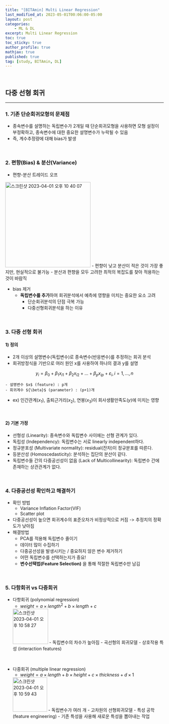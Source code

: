 ```yaml
---
title: "[BITAmin] Multi Linear Regression"
last_modified_at: 2023-05-01T00:06:00-05:00
layout: post
categories:
    - ML & DL
excerpt: Multi Linear Regression
toc: true
toc_sticky: true
author_profile: true
mathjax: true
published: true
tag: [study, BITAmin, DL]
---
```


<br>

## 다중 선형 회귀
---

### 1. 기존 단순회귀모형의 문제점

- 종속변수를 설명하는 독립변수가 2개일 때 단순회귀모형을 사용하면 모형 설정이 부정확하고, 종속변수에 대한 중요한 설명변수가 누락될 수 있음   
- 즉, 계수추정량에 대해 bias가 발생   

<br>

### 2. 편향(Bias) & 분산(Variance)

- 편향-분산 트레이드 오프   
<img width="271" alt="스크린샷 2023-04-01 오후 10 40 07" src="https://user-images.githubusercontent.com/53086873/229292784-26620d3a-38bc-4ab8-968c-ae3423055d86.png">   
    - 편향이 낮고 분산이 적은 것이 가장 좋지만, 현실적으로 불가능   
    - 분산과 편향을 모두 고려한 최적의 복잡도를 찾아 적용하는 것이 바람직   

- bias 제거   
    - **독립변수를 추가**하여 회귀분석에서 예측에 영향을 미치는 중요한 요소 고려   
        - 단순회귀분석의 단점 극복 가능   
        - 다중선형회귀분석을 하는 이유   

<br>

### 3. 다중 선형 회귀

#### 1) 정의

- 2개 이상의 설명변수(독립변수)로 종속변수(반응변수)를 추정하는 회귀 분석   
- 회귀방정식을 기반으로 여러 원인 x를 사용하여 하나의 결과 y를 설명      

$$y_i = {\beta}_0 + {\beta}_1 x_{i1} + {\beta}_2 x_{i2} + ... + {\beta}_p x_{ip} + {\varepsilon}_i , i = 1,...,n$$
     
    - 설명변수 $x$ (feature) : p개   
    - 회귀계수 ${\beta}$ (parameter) : (p+1)개  

- ex) 인간관계($x_1$), 출퇴근거리($x_2$), 연봉($x_3$)이 회사생활만족도($y$)에 미치는 영향    

<br>

#### 2) 기본 가정  

- 선형성 (Linearity): 종속변수와 독립변수 사이에는 선형 관계가 있다.    
- 독립성 (Independency): 독립변수는 서로 linearly independent하다.    
- 정규분포성 (Multivariate normality): residual(잔차)이 정규분포를 따른다.    
- 등분산성 (Homoscedasticity): 분석하는 집단의 분산이 같다.    
- 독립변수들 간의 다중공선성이 없음 (Lack of Multicollinearity): 독립변수 간에 존재하는 상관관계가 없다.    

<br>

### 4. 다중공선성 확인하고 해결하기

- 확인 방법    
    - Variance Inflation Factor(VIF)    
    - Scatter plot    
- 다중공선성이 높으면 회귀계수의 표준오차가 비정상적으로 커짐 -> 추정치의 정확도가 낮아짐    
- 해결방법    
    - PCA를 적용해 독립변수 줄이기    
    - 데이터 많이 수집하기    
    - 다중공선성을 발생시키는 / 중요하지 않은 변수 제거하기    
    - 어떤 독립변수를 선택하는지가 중요!    
    - **변수선택법(Feature Selection)** 을 통해 적절한 독립변수만 남김     

<br>

### 5. 다항회귀 vs 다중회귀    

- 다항회귀 (polynomial regression)    
    - $weight = a {\times} length^2 + b {\times} length + c$       
    <img width="112" alt="스크린샷 2023-04-01 오후 10 58 27" src="https://user-images.githubusercontent.com/53086873/229293559-76ccd24f-e5a0-4a3d-b132-b8a94543402f.png">      
    - 독립변수의 차수가 높아짐    
    - 곡선형의 회귀모델    
    - 상호작용 특성 (interaction features)    

<br>

- 다중회귀 (multiple linear regression)    
    - $weight = a {\times} length + b {\times} height + c {\times} thickness + d {\times} 1$      
    <img width="109" alt="스크린샷 2023-04-01 오후 10 59 43" src="https://user-images.githubusercontent.com/53086873/229293639-4833d269-8a1c-429c-95ba-f79f5d479a19.png">   
    - 독립변수가 여러 개    
    - 고차원의 선형회귀모델    
    - 특성 공학 (feature engineering)     
        - 기존 특성을 사용해 새로운 특성을 뽑아내는 작업    